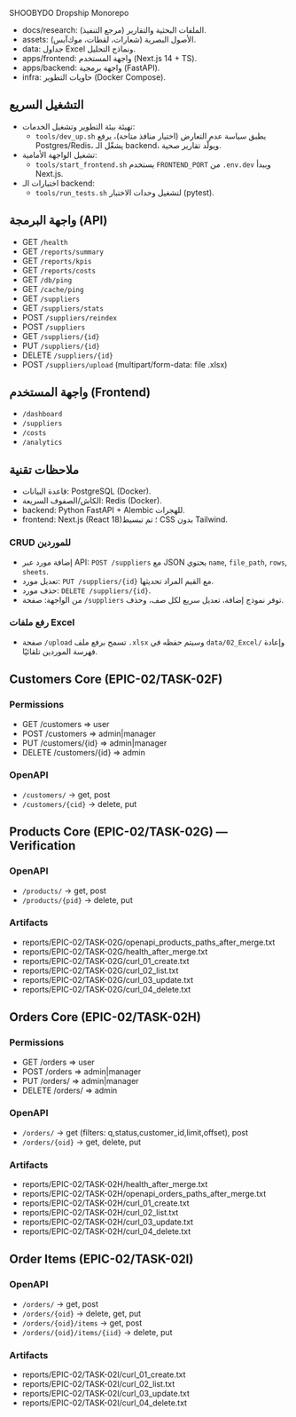 SHOOBYDO Dropship Monorepo

- docs/research: الملفات البحثية والتقارير (مرجع التنفيذ).
- assets: الأصول البصرية (شعارات، لقطات، موك‌آبس).
- data: جداول Excel ونماذج التحليل.
- apps/frontend: واجهة المستخدم (Next.js 14 + TS).
- apps/backend: واجهة برمجية (FastAPI).
- infra: حاويات التطوير (Docker Compose).

## التشغيل السريع

- تهيئة بيئة التطوير وتشغيل الخدمات:
  - `tools/dev_up.sh` يطبق سياسة عدم التعارض (اختيار منافذ متاحة)، يرفع Postgres/Redis، يشغّل الـ backend، ويولّد تقارير صحية.
- تشغيل الواجهة الأمامية:
  - `tools/start_frontend.sh` يستخدم `FRONTEND_PORT` من `.env.dev` ويبدأ Next.js.
- اختبارات الـ backend:
  - `tools/run_tests.sh` لتشغيل وحدات الاختبار (pytest).

## واجهة البرمجة (API)
- GET `/health`
- GET `/reports/summary`
- GET `/reports/kpis`
- GET `/reports/costs`
- GET `/db/ping`
- GET `/cache/ping`
- GET `/suppliers`
- GET `/suppliers/stats`
- POST `/suppliers/reindex`
- POST `/suppliers`
- GET `/suppliers/{id}`
- PUT `/suppliers/{id}`
- DELETE `/suppliers/{id}`
- POST `/suppliers/upload` (multipart/form-data: file .xlsx)

## واجهة المستخدم (Frontend)
- `/dashboard`
- `/suppliers`
- `/costs`
- `/analytics`

## ملاحظات تقنية
- قاعدة البيانات: PostgreSQL (Docker).
- الكاش/الصفوف السريعة: Redis (Docker).
- backend: Python FastAPI + Alembic للهجرات.
- frontend: Next.js (React 18)؛ تم تبسيط CSS بدون Tailwind.
 
### CRUD للموردين
- إضافة مورد عبر API: `POST /suppliers` مع JSON يحتوي `name`, `file_path`, `rows`, `sheets`.
- تعديل مورد: `PUT /suppliers/{id}` مع القيم المراد تحديثها.
- حذف مورد: `DELETE /suppliers/{id}`.
- من الواجهة: صفحة `/suppliers` توفر نموذج إضافة، تعديل سريع لكل صف، وحذف.

### رفع ملفات Excel
- صفحة `/upload` تسمح برفع ملف `.xlsx` وسيتم حفظه في `data/02_Excel/` وإعادة فهرسة الموردين تلقائيًا.


<!-- EPIC-02-TASK-02F:BEGIN -->
## Customers Core (EPIC-02/TASK-02F)
### Permissions
- GET /customers ⇒ user
- POST /customers ⇒ admin|manager
- PUT /customers/{id} ⇒ admin|manager
- DELETE /customers/{id} ⇒ admin

### OpenAPI
- `/customers/` → get, post
- `/customers/{cid}` → delete, put

<!-- EPIC-02-TASK-02F:END -->


<!-- EPIC-02-TASK-02G:BEGIN -->
## Products Core (EPIC-02/TASK-02G) — Verification
### OpenAPI
- `/products/` → get, post
- `/products/{pid}` → delete, put

### Artifacts
- reports/EPIC-02/TASK-02G/openapi_products_paths_after_merge.txt
- reports/EPIC-02/TASK-02G/health_after_merge.txt
- reports/EPIC-02/TASK-02G/curl_01_create.txt
- reports/EPIC-02/TASK-02G/curl_02_list.txt
- reports/EPIC-02/TASK-02G/curl_03_update.txt
- reports/EPIC-02/TASK-02G/curl_04_delete.txt
<!-- EPIC-02-TASK-02G:END -->


<!-- EPIC-02-TASK-02H:BEGIN -->
## Orders Core (EPIC-02/TASK-02H)
### Permissions
- GET /orders ⇒ user
- POST /orders ⇒ admin|manager
- PUT /orders/<built-in function id> ⇒ admin|manager
- DELETE /orders/<built-in function id> ⇒ admin
### OpenAPI
 - `/orders/` → get (filters: q,status,customer_id,limit,offset), post
 - `/orders/{oid}` → get, delete, put

### Artifacts
- reports/EPIC-02/TASK-02H/health_after_merge.txt
- reports/EPIC-02/TASK-02H/openapi_orders_paths_after_merge.txt
- reports/EPIC-02/TASK-02H/curl_01_create.txt
- reports/EPIC-02/TASK-02H/curl_02_list.txt
- reports/EPIC-02/TASK-02H/curl_03_update.txt
- reports/EPIC-02/TASK-02H/curl_04_delete.txt
<!-- EPIC-02-TASK-02H:END -->


<!-- EPIC-02-TASK-02I:BEGIN -->
## Order Items (EPIC-02/TASK-02I)
### OpenAPI
- `/orders/` → get, post
- `/orders/{oid}` → delete, get, put
- `/orders/{oid}/items` → get, post
- `/orders/{oid}/items/{iid}` → delete, put

### Artifacts
- reports/EPIC-02/TASK-02I/curl_01_create.txt
- reports/EPIC-02/TASK-02I/curl_02_list.txt
- reports/EPIC-02/TASK-02I/curl_03_update.txt
- reports/EPIC-02/TASK-02I/curl_04_delete.txt
<!-- EPIC-02-TASK-02I:END -->
